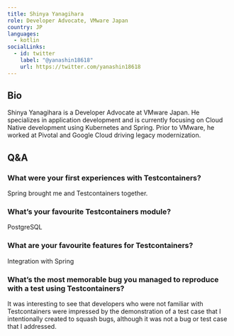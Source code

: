 ```yaml
---
title: Shinya Yanagihara
role: Developer Advocate, VMware Japan
country: JP
languages:
  - kotlin
socialLinks:
  - id: twitter
    label: "@yanashin18618"
    url: https://twitter.com/yanashin18618
---
```

## Bio
Shinya Yanagihara is a Developer Advocate at VMware Japan. He specializes in application development and is currently focusing on Cloud Native development using Kubernetes and Spring. Prior to VMware, he worked at Pivotal and Google Cloud driving legacy modernization.

## Q&A
### What were your first experiences with Testcontainers?
Spring brought me and Testcontainers together.

### What’s your favourite Testcontainers module?
PostgreSQL

### What are your favourite features for Testcontainers?
Integration with Spring

### What’s the most memorable bug you managed to reproduce with a test using Testcontainers?
It was interesting to see that developers who were not familiar with Testcontainers were impressed by the demonstration of a test case that I intentionally created to squash bugs, although it was not a bug or test case that I addressed.